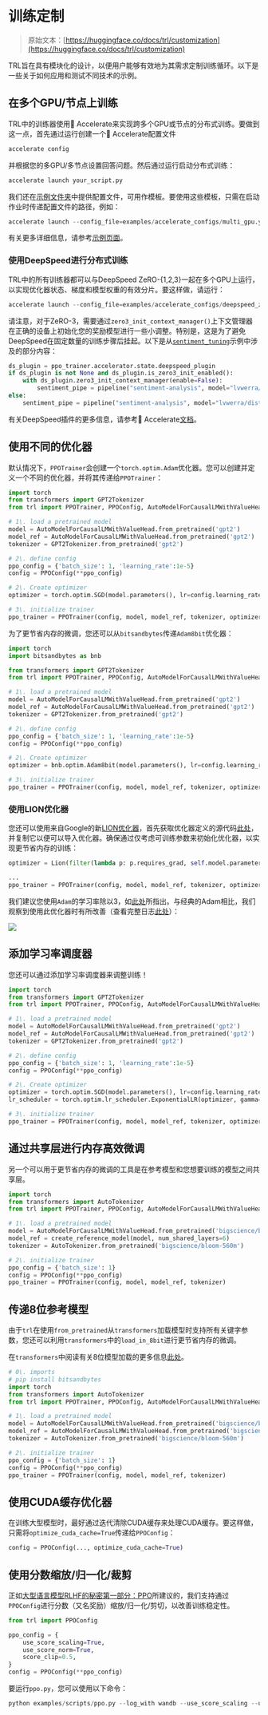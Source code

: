 # 训练定制

> 原始文本：[https://huggingface.co/docs/trl/customization](https://huggingface.co/docs/trl/customization)

TRL旨在具有模块化的设计，以便用户能够有效地为其需求定制训练循环。以下是一些关于如何应用和测试不同技术的示例。

## 在多个GPU/节点上训练

TRL中的训练器使用🤗 Accelerate来实现跨多个GPU或节点的分布式训练。要做到这一点，首先通过运行创建一个🤗 Accelerate配置文件

```py
accelerate config
```

并根据您的多GPU/多节点设置回答问题。然后通过运行启动分布式训练：

```py
accelerate launch your_script.py
```

我们还在[示例文件夹](https://github.com/huggingface/trl/tree/main/examples/accelerate_configs)中提供配置文件，可用作模板。要使用这些模板，只需在启动作业时传递配置文件的路径，例如：

```py
accelerate launch --config_file=examples/accelerate_configs/multi_gpu.yaml --num_processes {NUM_GPUS} path_to_script.py --all_arguments_of_the_script
```

有关更多详细信息，请参考[示例页面](https://github.com/huggingface/trl/tree/main/examples)。

### 使用DeepSpeed进行分布式训练

TRL中的所有训练器都可以与DeepSpeed ZeRO-{1,2,3}一起在多个GPU上运行，以实现优化器状态、梯度和模型权重的有效分片。要这样做，请运行：

```py
accelerate launch --config_file=examples/accelerate_configs/deepspeed_zero{1,2,3}.yaml --num_processes {NUM_GPUS} path_to_your_script.py --all_arguments_of_the_script
```

请注意，对于ZeRO-3，需要通过`zero3_init_context_manager()`上下文管理器在正确的设备上初始化您的奖励模型进行一些小调整。特别是，这是为了避免DeepSpeed在固定数量的训练步骤后挂起。以下是从[`sentiment_tuning`](https://github.com/huggingface/trl/blob/main/examples/scripts/ppo.py)示例中涉及的部分内容：

```py
ds_plugin = ppo_trainer.accelerator.state.deepspeed_plugin
if ds_plugin is not None and ds_plugin.is_zero3_init_enabled():
    with ds_plugin.zero3_init_context_manager(enable=False):
        sentiment_pipe = pipeline("sentiment-analysis", model="lvwerra/distilbert-imdb", device=device)
else:
    sentiment_pipe = pipeline("sentiment-analysis", model="lvwerra/distilbert-imdb", device=device)
```

有关DeepSpeed插件的更多信息，请参考🤗 Accelerate[文档](https://huggingface.co/docs/accelerate/usage_guides/deepspeed)。

## 使用不同的优化器

默认情况下，`PPOTrainer`会创建一个`torch.optim.Adam`优化器。您可以创建并定义一个不同的优化器，并将其传递给`PPOTrainer`：

```py
import torch
from transformers import GPT2Tokenizer
from trl import PPOTrainer, PPOConfig, AutoModelForCausalLMWithValueHead

# 1\. load a pretrained model
model = AutoModelForCausalLMWithValueHead.from_pretrained('gpt2')
model_ref = AutoModelForCausalLMWithValueHead.from_pretrained('gpt2')
tokenizer = GPT2Tokenizer.from_pretrained('gpt2')

# 2\. define config
ppo_config = {'batch_size': 1, 'learning_rate':1e-5}
config = PPOConfig(**ppo_config)

# 2\. Create optimizer
optimizer = torch.optim.SGD(model.parameters(), lr=config.learning_rate)

# 3\. initialize trainer
ppo_trainer = PPOTrainer(config, model, model_ref, tokenizer, optimizer=optimizer)
```

为了更节省内存的微调，您还可以从`bitsandbytes`传递`Adam8bit`优化器：

```py
import torch
import bitsandbytes as bnb

from transformers import GPT2Tokenizer
from trl import PPOTrainer, PPOConfig, AutoModelForCausalLMWithValueHead

# 1\. load a pretrained model
model = AutoModelForCausalLMWithValueHead.from_pretrained('gpt2')
model_ref = AutoModelForCausalLMWithValueHead.from_pretrained('gpt2')
tokenizer = GPT2Tokenizer.from_pretrained('gpt2')

# 2\. define config
ppo_config = {'batch_size': 1, 'learning_rate':1e-5}
config = PPOConfig(**ppo_config)

# 2\. Create optimizer
optimizer = bnb.optim.Adam8bit(model.parameters(), lr=config.learning_rate)

# 3\. initialize trainer
ppo_trainer = PPOTrainer(config, model, model_ref, tokenizer, optimizer=optimizer)
```

### 使用LION优化器

您还可以使用来自Google的新[LION优化器](https://arxiv.org/abs/2302.06675)，首先获取优化器定义的源代码[此处](https://github.com/lucidrains/lion-pytorch/blob/main/lion_pytorch/lion_pytorch.py)，并复制它以便可以导入优化器。确保通过仅考虑可训练参数来初始化优化器，以实现更节省内存的训练：

```py
optimizer = Lion(filter(lambda p: p.requires_grad, self.model.parameters()), lr=self.config.learning_rate)

...
ppo_trainer = PPOTrainer(config, model, model_ref, tokenizer, optimizer=optimizer)
```

我们建议您使用`Adam`的学习率除以3，如[此处](https://github.com/lucidrains/lion-pytorch#lion---pytorch)所指出。与经典的Adam相比，我们观察到使用此优化器时有所改善（查看完整日志[此处](https://wandb.ai/distill-bloom/trl/runs/lj4bheke?workspace=user-younesbelkada)）：

![](../Images/df158f76e736e28cb11b4474cc879ebe.png)

## 添加学习率调度器

您还可以通过添加学习率调度器来调整训练！

```py
import torch
from transformers import GPT2Tokenizer
from trl import PPOTrainer, PPOConfig, AutoModelForCausalLMWithValueHead

# 1\. load a pretrained model
model = AutoModelForCausalLMWithValueHead.from_pretrained('gpt2')
model_ref = AutoModelForCausalLMWithValueHead.from_pretrained('gpt2')
tokenizer = GPT2Tokenizer.from_pretrained('gpt2')

# 2\. define config
ppo_config = {'batch_size': 1, 'learning_rate':1e-5}
config = PPOConfig(**ppo_config)

# 2\. Create optimizer
optimizer = torch.optim.SGD(model.parameters(), lr=config.learning_rate)
lr_scheduler = torch.optim.lr_scheduler.ExponentialLR(optimizer, gamma=0.9)

# 3\. initialize trainer
ppo_trainer = PPOTrainer(config, model, model_ref, tokenizer, optimizer=optimizer, lr_scheduler=lr_scheduler)
```

## 通过共享层进行内存高效微调

另一个可以用于更节省内存的微调的工具是在参考模型和您想要训练的模型之间共享层。

```py
import torch
from transformers import AutoTokenizer
from trl import PPOTrainer, PPOConfig, AutoModelForCausalLMWithValueHead, create_reference_model

# 1\. load a pretrained model
model = AutoModelForCausalLMWithValueHead.from_pretrained('bigscience/bloom-560m')
model_ref = create_reference_model(model, num_shared_layers=6)
tokenizer = AutoTokenizer.from_pretrained('bigscience/bloom-560m')

# 2\. initialize trainer
ppo_config = {'batch_size': 1}
config = PPOConfig(**ppo_config)
ppo_trainer = PPOTrainer(config, model, model_ref, tokenizer)
```

## 传递8位参考模型

由于`trl`在使用`from_pretrained`从`transformers`加载模型时支持所有关键字参数，您还可以利用`transformers`中的`load_in_8bit`进行更节省内存的微调。

在`transformers`中阅读有关8位模型加载的更多信息[此处](https://huggingface.co/docs/transformers/perf_infer_gpu_one#bitsandbytes-integration-for-int8-mixedprecision-matrix-decomposition)。

```py
# 0\. imports
# pip install bitsandbytes
import torch
from transformers import AutoTokenizer
from trl import PPOTrainer, PPOConfig, AutoModelForCausalLMWithValueHead

# 1\. load a pretrained model
model = AutoModelForCausalLMWithValueHead.from_pretrained('bigscience/bloom-560m')
model_ref = AutoModelForCausalLMWithValueHead.from_pretrained('bigscience/bloom-560m', device_map="auto", load_in_8bit=True)
tokenizer = AutoTokenizer.from_pretrained('bigscience/bloom-560m')

# 2\. initialize trainer
ppo_config = {'batch_size': 1}
config = PPOConfig(**ppo_config)
ppo_trainer = PPOTrainer(config, model, model_ref, tokenizer)
```

## 使用CUDA缓存优化器

在训练大型模型时，最好通过迭代清除CUDA缓存来处理CUDA缓存。要这样做，只需将`optimize_cuda_cache=True`传递给`PPOConfig`：

```py
config = PPOConfig(..., optimize_cuda_cache=True)
```

## 使用分数缩放/归一化/裁剪

正如[大型语言模型RLHF的秘密第一部分：PPO](https://arxiv.org/abs/2307.04964)所建议的，我们支持通过`PPOConfig`进行分数（又名奖励）缩放/归一化/剪切，以改善训练稳定性。

```py
from trl import PPOConfig

ppo_config = {
    use_score_scaling=True,
    use_score_norm=True,
    score_clip=0.5,
}
config = PPOConfig(**ppo_config)
```

要运行`ppo.py`，您可以使用以下命令：

```py
python examples/scripts/ppo.py --log_with wandb --use_score_scaling --use_score_norm --score_clip 0.5
```
